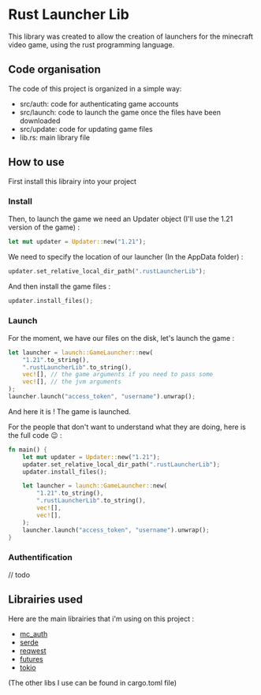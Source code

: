 
# Rust Launcher Lib

This library was created to allow the creation of launchers for the minecraft video game, using the rust programming language.

## Code organisation

The code of this project is organized in a simple way: 
- src/auth: code for authenticating game accounts
- src/launch: code to launch the game once the files have been downloaded
- src/update: code for updating game files
- lib.rs: main library file

## How to use
First install this librairy into your project
### Install
Then, to launch the game we need an Updater object (I'll use the 1.21 version of the game) : 
```rust
let mut updater = Updater::new("1.21");
```
We need to specify the location of our launcher (In the AppData folder) : 
```rust
updater.set_relative_local_dir_path(".rustLauncherLib");
```
And then install the game files : 
```rust 
updater.install_files();
``` 
### Launch
For the moment, we have our files on the disk, let's launch the game : 
```rust 
let launcher = launch::GameLauncher::new(
    "1.21".to_string(),
    ".rustLauncherLib".to_string(),
    vec![], // the game arguments if you need to pass some
    vec![], // the jvm arguments
);
launcher.launch("access_token", "username").unwrap();
```
And here it is ! The game is launched.

For the people that don't want to understand what they are doing, here is the full code 😉 :

```rust
fn main() {
    let mut updater = Updater::new("1.21");
    updater.set_relative_local_dir_path(".rustLauncherLib");
    updater.install_files();

    let launcher = launch::GameLauncher::new(
        "1.21".to_string(),
        ".rustLauncherLib".to_string(),
        vec![],
        vec![],
    );
    launcher.launch("access_token", "username").unwrap();
}
```

### Authentification
// todo

## Librairies used
Here are the main librairies that i'm using on this project :
- [mc_auth](https://docs.rs/mc_auth/0.1.0/mc_auth/)
- [serde](https://docs.rs/serde/1.0.203/serde/)
- [reqwest](https://docs.rs/reqwest/latest/reqwest/)
- [futures](https://docs.rs/futures/latest/futures/)
- [tokio](https://docs.rs/tokio/latest/tokio/)

(The other libs I use can be found in cargo.toml file)
